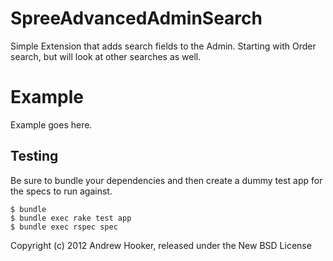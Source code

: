 SpreeAdvancedAdminSearch
========================

Simple Extension that adds search fields to the Admin. Starting with Order search, but will look at other searches as well. 

Example
=======

Example goes here.

Testing
-------

Be sure to bundle your dependencies and then create a dummy test app for the specs to run against.

    $ bundle
    $ bundle exec rake test app
    $ bundle exec rspec spec

Copyright (c) 2012 Andrew Hooker, released under the New BSD License
